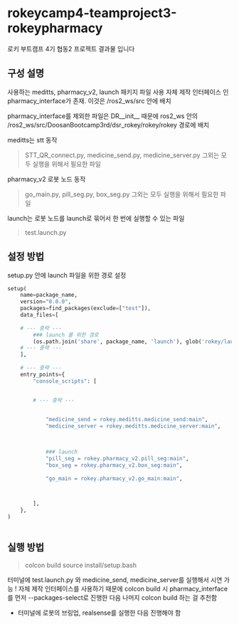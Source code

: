 # rokeycamp4-teamproject3-rokeypharmacy
로키 부트캠프 4기 협동2 프로젝트 결과물 입니다

## 구성 설명
사용하는 meditts, pharmacy_v2, launch 패키지 파일 사용
자체 제작 인터페이스 인 pharmacy_interface가 존재. 이것은 /ros2_ws/src 안에 배치

pharmacy_interface를 제외한 파일은 DR__init__ 때문에 ros2_ws 안의 /ros2_ws/src/DoosanBootcamp3rd/dsr_rokey/rokey/rokey 경로에 배치

meditts는 stt 동작
> STT_QR_connect.py, medicine_send.py, medicine_server.py 그외는 모두 실행을 위해서 필요한 파일

pharmacy_v2 로봇 노드 동작
> go_main.py, pill_seg.py, box_seg.py 그외는 모두 실행을 위해서 필요한 파일

launch는 로봇 노드를 launch로 묶어서 한 번에 실행할 수 있는 파일
> test.launch.py



## 설정 방법
setup.py 안에 launch 파일을 위한 경로 설정

```python
setup(
    name=package_name,
    version="0.0.0",
    packages=find_packages(exclude=["test"]),
    data_files=[
 
 	# --- 중략 ---
        ### launch 를 위한 경로
        (os.path.join('share', package_name, 'launch'), glob('rokey/launch/*.launch.py')),
	# --- 중략 ---
	],
	
	# --- 중략 ---
	entry_points={
        "console_scripts": [


	    # --- 중략 ---

            
            "medicine_send = rokey.meditts.medicine_send:main",
            "medicine_server = rokey.meditts.medicine_server:main",
            


            ### launch
            "pill_seg = rokey.pharmacy_v2.pill_seg:main",
            "box_seg = rokey.pharmacy_v2.box_seg:main",
            
            "go_main = rokey.pharmacy_v2.go_main:main",



        ],
    },
)	
	
```


## 실행 방법

> colcon build
> source install/setup.bash

터미널에 test.launch.py 와 medicine_send, medicine_server를 실행해서 시연 가능
! 자체 제작 인터페이스를 사용하기 때문에 colcon build 시 pharmacy_interface를 먼저 --packages-select로 진행한 다음 나머지 colcon build 하는 걸 추천함
- 터미널에 로봇의 브링업, realsense를 실행한 다음 진행해야 함

